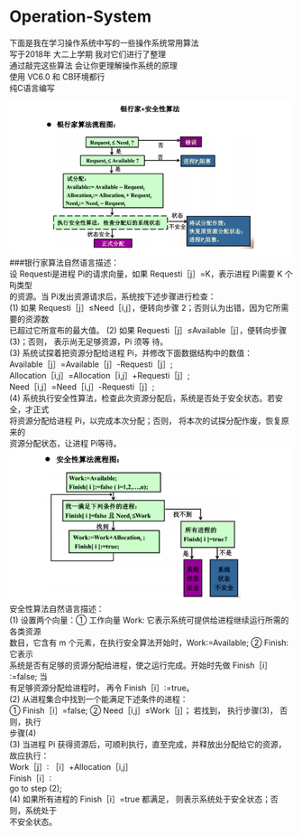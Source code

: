 # Operation-System
下面是我在学习操作系统中写的一些操作系统常用算法  <br>
写于2018年 大二上学期  我对它们进行了整理  <br>
通过敲完这些算法 会让你更理解操作系统的原理 <br>
使用 VC6.0 和 CB环境都行 <br>
纯C语言编写  <br>

<img src="img/01.PNG"/>
###银行家算法自然语言描述：<br>
设 Requesti是进程 Pi的请求向量，如果 Requesti［j］=K，表示进程 Pi需要 K 个 Rj类型<br>
的资源。当 Pi发出资源请求后，系统按下述步骤进行检查：<br>
(1) 如果 Requesti［j］≤Need［i,j］，便转向步骤 2；否则认为出错，因为它所需要的资源数<br>
已超过它所宣布的最大值。
(2) 如果 Requesti［j］≤Available［j］，便转向步骤(3)；否则， 表示尚无足够资源，Pi 须等
待。<br>
(3) 系统试探着把资源分配给进程 Pi，并修改下面数据结构中的数值：<br>
Available［j］=Available［j］-Requesti［j］;<br>
Allocation［i,j］=Allocation［i,j］+Requesti［j］;<br>
Need［i,j］=Need［i,j］-Requesti［j］;<br>
(4) 系统执行安全性算法，检查此次资源分配后，系统是否处于安全状态。若安全，才正式<br>
将资源分配给进程 Pi，以完成本次分配；否则， 将本次的试探分配作废，恢复原来的<br>
资源分配状态，让进程 Pi等待。<br/>

<img src="img/02.PNG">

<br>
安全性算法自然语言描述：<br>
(1) 设置两个向量：① 工作向量 Work: 它表示系统可提供给进程继续运行所需的各类资源<br>
数目，它含有 m 个元素，在执行安全算法开始时，Work∶=Available; ② Finish: 它表示<br>
系统是否有足够的资源分配给进程，使之运行完成。开始时先做 Finish［i］∶=false; 当<br>
有足够资源分配给进程时， 再令 Finish［i］∶=true。<br>
(2) 从进程集合中找到一个能满足下述条件的进程：<br>
① Finish［i］=false; ② Need［i,j］≤Work［j］； 若找到， 执行步骤(3)， 否则，执行<br>
步骤(4)<br>
(3) 当进程 Pi 获得资源后，可顺利执行，直至完成，并释放出分配给它的资源，故应执行：<br>
Work［j］∶ ［i］+Allocation［i,j］<br>
Finish［i］∶<br>
go to step (2);<br>
(4) 如果所有进程的 Finish［i］=true 都满足， 则表示系统处于安全状态；否则，系统处于<br>
不安全状态。<br>



